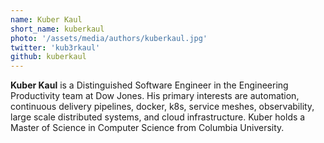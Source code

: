 ```yaml
---
name: Kuber Kaul
short_name: kuberkaul
photo: '/assets/media/authors/kuberkaul.jpg'
twitter: 'kub3rkaul'
github: kuberkaul
---
```


**Kuber Kaul** is a Distinguished Software Engineer in the Engineering Productivity team at Dow Jones. His primary interests are automation, continuous delivery pipelines, docker, k8s, service meshes, observability, large scale distributed systems, and cloud infrastructure. Kuber holds a Master of Science in Computer Science from Columbia University.
